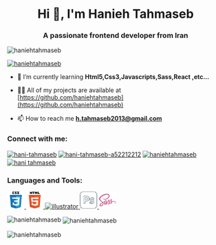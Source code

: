 <h1 align="center">Hi 👋, I'm Hanieh Tahmaseb</h1>
<h3 align="center">A passionate frontend developer from Iran</h3>

<p align="left"> <img src="https://komarev.com/ghpvc/?username=haniehtahmaseb&label=Profile%20views&color=0e75b6&style=flat" alt="haniehtahmaseb" /> </p>

<p align="left"> <a href="https://github.com/ryo-ma/github-profile-trophy"><img src="https://github-profile-trophy.vercel.app/?username=haniehtahmaseb" alt="haniehtahmaseb" /></a> </p>

- 🌱 I’m currently learning **Html5,Css3,Javascripts,Sass,React ,etc...**

- 👨‍💻 All of my projects are available at [https://github.com/haniehtahmaseb](https://github.com/haniehtahmaseb)

- 📫 How to reach me **h.tahmaseb2013@gmail.com**

<h3 align="left">Connect with me:</h3>
<p align="left">
<a href="https://codepen.io/hani-tahmaseb" target="blank"><img align="center" src="https://raw.githubusercontent.com/rahuldkjain/github-profile-readme-generator/master/src/images/icons/Social/codepen.svg" alt="hani-tahmaseb" height="30" width="40" /></a>
<a href="https://linkedin.com/in/hani-tahmaseb-a52212212" target="blank"><img align="center" src="https://raw.githubusercontent.com/rahuldkjain/github-profile-readme-generator/master/src/images/icons/Social/linked-in-alt.svg" alt="hani-tahmaseb-a52212212" height="30" width="40" /></a>
<a href="https://instagram.com/haniehtahmaseb" target="blank"><img align="center" src="https://raw.githubusercontent.com/rahuldkjain/github-profile-readme-generator/master/src/images/icons/Social/instagram.svg" alt="haniehtahmaseb" height="30" width="40" /></a>
<a href="https://www.behance.net/hani tahmaseb" target="blank"><img align="center" src="https://raw.githubusercontent.com/rahuldkjain/github-profile-readme-generator/master/src/images/icons/Social/behance.svg" alt="hani tahmaseb" height="30" width="40" /></a>
</p>

<h3 align="left">Languages and Tools:</h3>
<p align="left"> <a href="https://www.w3schools.com/css/" target="_blank" rel="noreferrer"> <img src="https://raw.githubusercontent.com/devicons/devicon/master/icons/css3/css3-original-wordmark.svg" alt="css3" width="40" height="40"/> </a> <a href="https://www.w3.org/html/" target="_blank" rel="noreferrer"> <img src="https://raw.githubusercontent.com/devicons/devicon/master/icons/html5/html5-original-wordmark.svg" alt="html5" width="40" height="40"/> </a> <a href="https://www.adobe.com/in/products/illustrator.html" target="_blank" rel="noreferrer"> <img src="https://www.vectorlogo.zone/logos/adobe_illustrator/adobe_illustrator-icon.svg" alt="illustrator" width="40" height="40"/> </a> <a href="https://www.photoshop.com/en" target="_blank" rel="noreferrer"> <img src="https://raw.githubusercontent.com/devicons/devicon/master/icons/photoshop/photoshop-line.svg" alt="photoshop" width="40" height="40"/> </a> <a href="https://sass-lang.com" target="_blank" rel="noreferrer"> <img src="https://raw.githubusercontent.com/devicons/devicon/master/icons/sass/sass-original.svg" alt="sass" width="40" height="40"/> </a> </p>

<p><img align="left" src="https://github-readme-stats.vercel.app/api/top-langs?username=haniehtahmaseb&show_icons=true&locale=en&layout=compact" alt="haniehtahmaseb" /></p>

<p>&nbsp;<img align="center" src="https://github-readme-stats.vercel.app/api?username=haniehtahmaseb&show_icons=true&locale=en" alt="haniehtahmaseb" /></p>

<p><img align="center" src="https://github-readme-streak-stats.herokuapp.com/?user=haniehtahmaseb&" alt="haniehtahmaseb" /></p>

